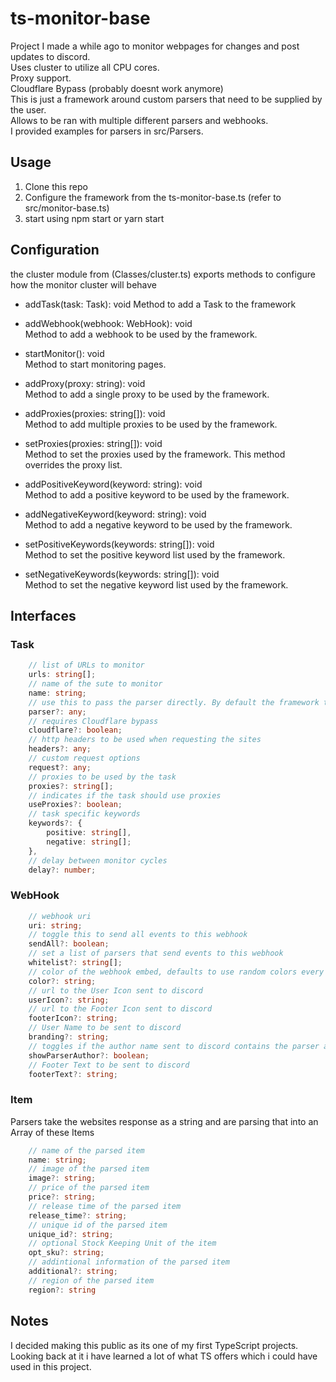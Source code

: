 # ts-monitor-base  

Project I made a while ago to monitor webpages for changes and post updates to discord.  
Uses cluster to utilize all CPU cores.  
Proxy support.  
Cloudflare Bypass (probably doesnt work anymore)  
This is just a framework around custom parsers that need to be supplied by the user.  
Allows to be ran with multiple different parsers and webhooks.  
I provided examples for parsers in src/Parsers.  

## Usage  

1. Clone this repo  
2. Configure the framework from the ts-monitor-base.ts (refer to src/monitor-base.ts)  
3. start using npm start or yarn start  

## Configuration  

the cluster module from (Classes/cluster.ts) exports methods to configure how the monitor cluster will behave  

- addTask(task: Task): void
Method to add a Task to the framework

- addWebhook(webhook: WebHook): void  
Method to add a webhook to be used by the framework.  

- startMonitor(): void  
Method to start monitoring pages.  

- addProxy(proxy: string): void  
Method to add a single proxy to be used by the framework.  

- addProxies(proxies: string[]): void  
Method to add multiple proxies to be used by the framework.  

- setProxies(proxies: string[]): void  
Method to set the proxies used by the framework. This method overrides the proxy list.  

- addPositiveKeyword(keyword: string): void  
Method to add a positive keyword to be used by the framework.  

- addNegativeKeyword(keyword: string): void  
Method to add a negative keyword to be used by the framework.  

- setPositiveKeywords(keywords: string[]): void  
Method to set the positive keyword list used by the framework.  

- setNegativeKeywords(keywords: string[]): void  
Method to set the negative keyword list used by the framework.  

## Interfaces

### Task
```typescript
    // list of URLs to monitor
    urls: string[];
    // name of the sute to monitor    
    name: string;
    // use this to pass the parser directly. By default the framework tries to import the parser from ./src/Parsers/TASKNAME.ts
    parser?: any;       
    // requires Cloudflare bypass
    cloudflare?: boolean;
    // http headers to be used when requesting the sites
    headers?: any;
    // custom request options
    request?: any;
    // proxies to be used by the task
    proxies?: string[];
    // indicates if the task should use proxies
    useProxies?: boolean;
    // task specific keywords
    keywords?: {
        positive: string[],
        negative: string[];
    },
    // delay between monitor cycles
    delay?: number;
```

### WebHook
```typescript
    // webhook uri
    uri: string;
    // toggle this to send all events to this webhook
    sendAll?: boolean;
    // set a list of parsers that send events to this webhook
    whitelist?: string[];
    // color of the webhook embed, defaults to use random colors every time
    color?: string;
    // url to the User Icon sent to discord
    userIcon?: string;
    // url to the Footer Icon sent to discord
    footerIcon?: string;
    // User Name to be sent to discord
    branding?: string;
    // toggles if the author name sent to discord contains the parser author or just the name of the found Item
    showParserAuthor?: boolean;
    // Footer Text to be sent to discord
    footerText?: string;
```

### Item
Parsers take the websites response as a string and are parsing that into an Array of these Items
```typescript
    // name of the parsed item
    name: string;
    // image of the parsed item
    image?: string;
    // price of the parsed item
    price?: string;
    // release time of the parsed item
    release_time?: string;
    // unique id of the parsed item
    unique_id?: string;
    // optional Stock Keeping Unit of the item
    opt_sku?: string;
    // addintional information of the parsed item
    additional?: string;
    // region of the parsed item
    region?: string
```

## Notes  

I decided making this public as its one of my first TypeScript projects. Looking back at it i have learned a lot of what TS offers which i could have used in this project.  